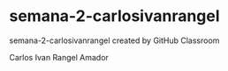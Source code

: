 # semana-2-carlosivanrangel
semana-2-carlosivanrangel created by GitHub Classroom

Carlos Ivan Rangel Amador
